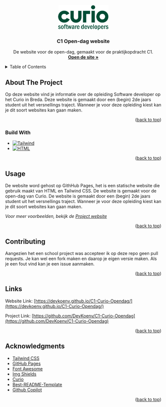 <a name="readme-top"></a>

<!-- PROJECT LOGO -->
<br />
<div align="center">
  <a href="https://github.com/github_username/repo_name">
    <img src="assets/images/logo-extra-small.png" alt="Logo" height="80">
  </a>

<h3 align="center">C1 Open-dag website</h3>

  <p align="center">
    De website voor de open-dag, gemaakt voor de praktijkopdracht C1. 
    <br />
    <a href="https://devkoenv.github.io/C1-Curio-Opendag/"><strong>Open de site »</strong></a>
  </p>
</div>

<!-- TABLE OF CONTENTS -->
<details>
  <summary>Table of Contents</summary>
  <ol>
    <li>
      <a href="#about-the-project">Project Informatie</a>
      <ul>
        <li><a href="#built-with">Build With</a></li>
      </ul>
    </li>
    <li><a href="#usage">Usage</a></li>
    <li><a href="#contributing">Contributing</a></li>
    <li><a href="#acknowledgments">Acknowledgments</a></li>
  </ol>
</details>

<!-- About The Project -->

## About The Project

Op deze website vind je informatie over de opleiding Software developer op het Curio in Breda. Deze website is gemaakt door een (begin) 2de jaars student uit het versnellings traject. Wanneer je voor deze opleiding kiest kan je dit soort websites kan gaan maken.

<p align="right">(<a href="#readme-top">back to top</a>)</p>

### Build With

- [![Tailwind][Tailwind.css]][Tailwind-url]
- [![HTML][html]][html-url]


<p align="right">(<a href="#readme-top">back to top</a>)</p>

<!-- USAGE EXAMPLES -->

## Usage

De website word gehost op GithHub Pages, het is een statische website die gebruik maakt van HTML en Tailwind CSS. De website is gemaakt voor de open-dag van Curio. De website is gemaakt door een (begin) 2de jaars student uit het versnellings traject. Wanneer je voor deze opleiding kiest kan je dit soort websites kan gaan maken.

_Voor meer voorbeelden, bekijk de [Project website](https://info.curio.codes/)_

<p align="right">(<a href="#readme-top">back to top</a>)</p>

<!-- CONTRIBUTING -->

## Contributing

Aangezien het een school project was accepteer ik op deze repo geen pull requests. Je kan wel een fork maken en daarop je eigen versie maken. Als je een fout vind kan je een issue aanmaken. 

<p align="right">(<a href="#readme-top">back to top</a>)</p>

<!-- CONTACT -->

## Links

Website Link: [https://devkoenv.github.io/C1-Curio-Opendag/](https://devkoenv.github.io/C1-Curio-Opendag/)

Project Link: [https://github.com/DevKoenv/C1-Curio-Opendag](https://github.com/DevKoenv/C1-Curio-Opendag)  

<p align="right">(<a href="#readme-top">back to top</a>)</p>

<!-- ACKNOWLEDGMENTS -->

## Acknowledgments

<!-- - []() -->
- [Tailwind CSS](https://tailwindcss.com/)
- [GitHub Pages](https://pages.github.com)
- [Font Awesome](https://fontawesome.com)
- [Img Shields](https://shields.io)
- [Curio](https://curio.nl/)
- [Best-README-Template](https://raw.githubusercontent.com/othneildrew/Best-README-Template/master/BLANK_README.md)
- [Github Copilot](https://copilot.github.com/)

<p align="right">(<a href="#readme-top">back to top</a>)</p>

<!-- MARKDOWN LINKS & IMAGES -->
<!-- https://www.markdownguide.org/basic-syntax/#reference-style-links -->

[html]: https://img.shields.io/badge/HTML5-E34F26?style=for-the-badge&logo=html5&logoColor=white
[html-url]: https://developer.mozilla.org/en-US/docs/Web/Guide/HTML/HTML5
[Tailwind.css]: https://img.shields.io/badge/Tailwind_CSS-38B2AC?style=for-the-badge&logo=tailwind-css&logoColor=white
[Tailwind-url]: https://tailwindcss.com/
